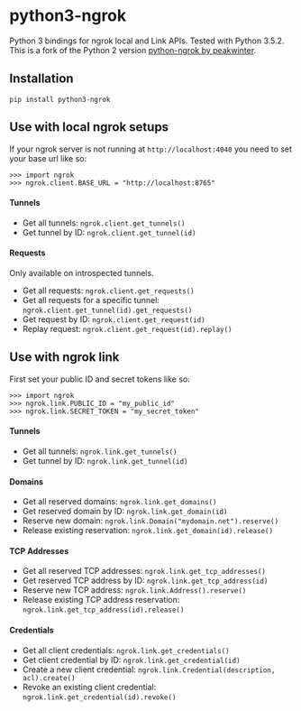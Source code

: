 # python3-ngrok

Python 3 bindings for ngrok local and Link APIs. Tested with Python 3.5.2. This is a fork of the Python 2 version [python-ngrok by peakwinter](https://github.com/peakwinter/python-ngrok).

## Installation
```
pip install python3-ngrok
```

## Use with local ngrok setups

If your ngrok server is not running at `http://localhost:4040` you need to set your base url like so:
```
>>> import ngrok
>>> ngrok.client.BASE_URL = "http://localhost:8765"
```

#### Tunnels
- Get all tunnels: `ngrok.client.get_tunnels()`
- Get tunnel by ID: `ngrok.client.get_tunnel(id)`

#### Requests
Only available on introspected tunnels.
- Get all requests: `ngrok.client.get_requests()`
- Get all requests for a specific tunnel: `ngrok.client.get_tunnel(id).get_requests()`
- Get request by ID: `ngrok.client.get_request(id)`
- Replay request: `ngrok.client.get_request(id).replay()`


## Use with ngrok link

First set your public ID and secret tokens like so:

```
>>> import ngrok
>>> ngrok.link.PUBLIC_ID = "my_public_id"
>>> ngrok.link.SECRET_TOKEN = "my_secret_token"
```

#### Tunnels
 - Get all tunnels: `ngrok.link.get_tunnels()`
 - Get tunnel by ID: `ngrok.link.get_tunnel(id)`

#### Domains
 - Get all reserved domains: `ngrok.link.get_domains()`
 - Get reserved domain by ID: `ngrok.link.get_domain(id)`
 - Reserve new domain: `ngrok.link.Domain("mydomain.net").reserve()`
 - Release existing reservation: `ngrok.link.get_domain(id).release()`

#### TCP Addresses
 - Get all reserved TCP addresses: `ngrok.link.get_tcp_addresses()`
 - Get reserved TCP address by ID: `ngrok.link.get_tcp_address(id)`
 - Reserve new TCP address: `ngrok.link.Address().reserve()`
 - Release existing TCP address reservation: `ngrok.link.get_tcp_address(id).release()`

#### Credentials
 - Get all client credentials: `ngrok.link.get_credentials()`
 - Get client credential by ID: `ngrok.link.get_credential(id)`
 - Create a new client credential: `ngrok.link.Credential(description, acl).create()`
 - Revoke an existing client credential: `ngrok.link.get_credential(id).revoke()`
